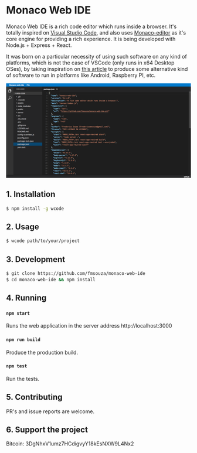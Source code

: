 # Monaco Web IDE

Monaco Web IDE is a rich code editor which runs inside a browser. It's totally inspired on [Visual Studio Code](https://github.com/Microsoft/vscode), and also uses [Monaco-editor](https://github.com/Microsoft/monaco-editor) as it's core engine for providing a rich experience. It is being developed with Node.js + Express + React.

It was born on a particular necessity of using such software on any kind of platforms, which is not the case of VSCode (only runs in x64 Desktop OSes), by taking inspiration on [this article](https://medium.com/samsung-internet-dev/writing-software-using-a-phone-e71976f1f18d) to produce some alternative kind of software to run in platforms like Android, Raspberry PI, etc.

![screenshot](./assets/screenshot.png)

## 1. Installation

```bash
$ npm install -g wcode
```

## 2. Usage

```bash
$ wcode path/to/your/project
```

## 3. Development

```bash
$ git clone https://github.com/fmsouza/monaco-web-ide
$ cd monaco-web-ide && npm install
```

## 4. Running

#### `npm start`

Runs the web application in the server address http://localhost:3000

#### `npm run build`

Produce the production build.

#### `npm test`

Run the tests.

## 5. Contributing

PR's and issue reports are welcome.

## 6. Support the project

Bitcoin: 3DgNhxV1umz7HCdigvyY18kEsNXW9L4Nx2